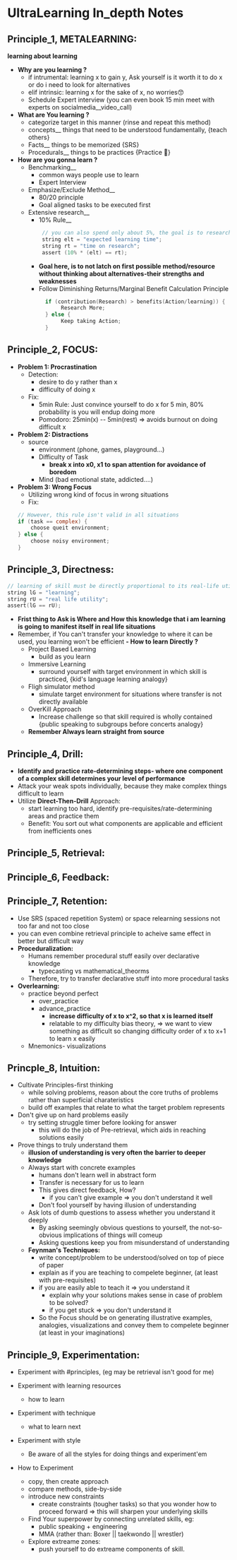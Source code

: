# UltraLearning In_depth Notes

## Principle_1, METALEARNING: 
**learning about learning** <br>
- **Why are you learning ?**
   - if intrumental: learning x to gain y, Ask yourself is it worth it to do x or do i need to look for alternatives
   - elif intrinsic: learning x for the sake of x, no worries😙
   - Schedule Expert interview (you can even book 15 min meet with experts on socialmedia__video_call)
- **What are You learning ?**
   - categorize target in this manner (rinse and repeat this method)
   - concepts__ things that need to be understood fundamentally, {teach others}
   - Facts__ things to be memorized {SRS}
   - Procedurals__ things to be practices {Practice 🍭}
- **How are you gonna learn ?**
   - Benchmarking__
       - common ways people use to learn
       - Expert Interview
   - Emphasize/Exclude Method__
       - 80/20 principle
       - Goal aligned tasks to be executed first
   - Extensive research__
       - 10% Rule__ 
         ```c
          // you can also spend only about 5%, the goal is to research well enough
          string elt = "expected learning time";
          string rt = "time on research";
          assert (10% * (elt) == rt);
         ```
       - **Goal here, is to not latch on first possible method/resource without thinking about alternatives-their strengths and weaknesses**
       - Follow Diminishing Returns/Marginal Benefit Calculation Principle
         ```c
           if (contribution(Research) > benefits(Action/learning)) {
                Research More;
           } else {
                Keep taking Action;
           }
         ```
## Principle_2, FOCUS:
- **Problem 1: Procrastination**
  - Detection:
     - desire to do y rather than x
     - difficulty of doing x
  - Fix:
     - 5min Rule: Just convince yourself to do x for 5 min, 80% probability is you will endup doing more
     - Pomodoro: 25min(x) -- 5min(rest) => avoids burnout on doing difficult x
- **Problem 2: Distractions**
   - source
      - environment (phone, games, playground...)
      - Difficulty of Task
         - **break x into x0, x1 to span attention for avoidance of boredom**
      - Mind (bad emotional state, addicted....)
- **Problem 3: Wrong Focus**
   - Utilizing wrong kind of focus in wrong situations
   - Fix:
   ```c
   // However, this rule isn't valid in all situations
   if (task == complex) {
       choose queit environment;
   } else {
       choose noisy environment;
   }
  ```

## Principle_3, Directness:
```c
// learning of skill must be directly proportional to its real-life utility
string lG = "learning";
string rU = "real life utility";
assert(lG == rU);
```
- **Frist thing to Ask is Where and How this knowledge that i am learning is going to manifest itself in real life situations**
- Remember, if You can't transfer your knowledge to where it can be used, you learning won't be efficient
**- How to learn Directly ?**
     - Project Based Learning
        - build as you learn
     - Immersive Learning
        - surround yourself with target environment in which skill is practiced, {kid's language learning analogy}
     - Fligh simulator method
        - simulate target environment for situations where transfer is not directly available
     - OverKill Approach
        - Increase challenge so that skill required is wholly contained {public speaking to subgroups before concerts analogy}
     - **Remember Always learn straight from source**

## Principle_4, Drill:
- **Identify and practice rate-determining steps- where one component of a complex skill determines your level of performance**
- Attack your weak spots individually, because they make complex things difficult to learn
- Utilize **Direct-Then-Drill** Approach:
   - start learning too hard, identify pre-requisites/rate-determining areas and practice them
   - Benefit: You sort out what components are applicable and efficient from inefficients ones

## Principle_5, Retrieval:
## Principle_6, Feedback:
## Principle_7, Retention: 
- Use SRS (spaced repetition System) or space relearning sessions not too far and not too close
- you can even combine retrieval principle to acheive same effect in better but difficult way
- **Proceduralization:**
   - Humans remember procedural stuff easily over declarative knowledge
      - typecasting vs mathematical_theorms
   - Therefore, try to transfer declarative stuff into more procedural tasks
- **Overlearning:**
   - practice beyond perfect
      - over_practice
      - advance_practice
         - **increase difficulty of x to x^2, so that x is learned itself**
         - relatable to my difficulty bias theory, => we want to view something as difficult so changing difficulty order of x to x+1 to learn x easily
   - Mnemonics- visualizations
## Princple_8, Intuition:
- Cultivate Principles-first thinking
   - while solving problems, reason about the core truths of problems rather than superficial charateristics
   - build off examples that relate to what the target problem represents
- Don't give up on hard problems easily
   - try setting struggle timer before looking for answer
      - this will do the job of Pre-retrieval, which aids in reaching solutions easily
- Prove things to truly understand them
   - **illusion of understanding is very often the barrier to deeper knowledge**
   - Always start with concrete examples
      - humans don't learn well in abstract form
      - Transfer is necessary for us to learn
      - This gives direct feedback, How?
         - if you can't give example => you don't understand it well
      - Don't fool yourself by having illusion of understanding
   - Ask lots of dumb questions to assess whether you understand it deeply
      - By asking seemingly obvious questions to yourself, the not-so-obvious implications of things will comeup
      - Asking questions keep you from misunderstand of understanding
   - **Feynman's Techniques:**
      - write concept/problem to be understood/solved on top of piece of paper
      - explain as if you are teaching to compelete beginner, (at least with pre-requisites)
      - if you are easily able to teach it => you understand it
         - explain why your solutions makes sense in case of problem to be solved?
         - if you get stuck => you don't understand it
      - So the Focus should be on generating illustrative examples, analogies, visualizations and convey them to compelete beginner (at least in your imaginations)

## Principle_9, Experimentation:
- Experiment with #principles, (eg may be retrieval isn't good for me)
- Experiment with learning resources
   - how to learn
- Experiment with technique
   - what to learn next
- Experiment with style
   - Be aware of all the styles for doing things and experiment'em

- How to Experiment
   - copy, then create approach
   - compare methods, side-by-side
   - introduce new constraints
      - create constraints (tougher tasks) so that you wonder how to proceed forward => this will sharpen your underlying skills
   - Find Your superpower by connecting unrelated skills, eg:
        - public speaking + engineering
        - MMA (rather than: Boxer || taekwondo || wrestler)
   - Explore extreame zones:
      - push yourself to do extreame components of skill.
        





















